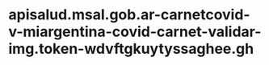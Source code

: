# apisalud.msal.gob.ar-carnetcovid-v-miargentina-covid-carnet-validar-img.token-wdvftgkuytyssaghee.gh